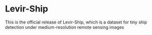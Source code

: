 # Levir-Ship
This is the official release of Levir-Ship, which is a dataset for tiny ship detection under medium-resolution remote sensing images
